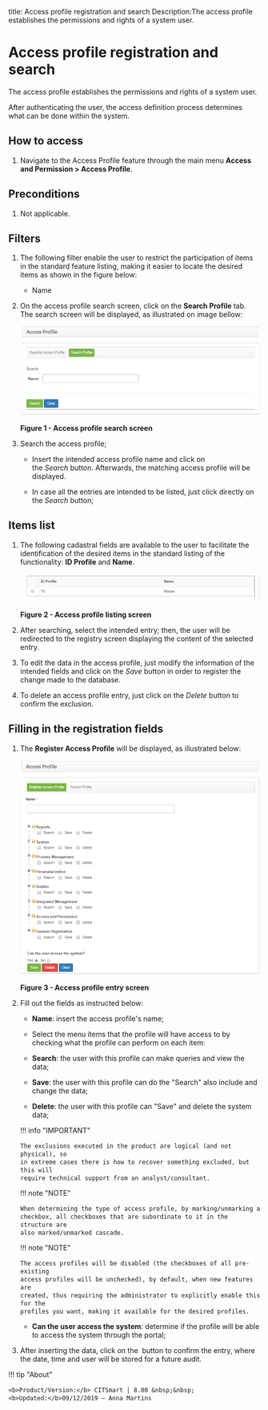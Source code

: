 title: Access profile registration and search
Description:The access profile establishes the permissions and rights of a system user.

# Access profile registration and search

The access profile establishes the permissions and rights of a system user.

After authenticating the user, the access definition process determines what can
be done within the system.

How to access
-------------

1.  Navigate to the Access Profile feature through the main menu **Access and
    Permission > Access Profile**.

Preconditions
-------------

1.  Not applicable.

Filters
-------

1. The following filter enable the user to restrict the participation of items
    in the standard feature listing, making it easier to locate the desired
    items as shown in the figure below:

    -   Name

2. On the access profile search screen, click on the **Search Profile** tab.
    The search screen will be displayed, as illustrated on image bellow:

    ![Criar](images/profile-1.png)

    **Figure 1 - Access profile search screen**

3. Search the access profile;

    -   Insert the intended access profile name and click on
        the *Search* button. Afterwards, the matching access profile will be
        displayed.

    -   In case all the entries are intended to be listed, just click directly
        on the *Search* button;

Items list
----------

1.  The following cadastral fields are available to the user to facilitate the
    identification of the desired items in the standard listing of the
    functionality: **ID Profile** and **Name**.

    ![Criar](images/profile-2.png)

    **Figure 2 - Access profile listing screen**

2.  After searching, select the intended entry; then, the user will be
    redirected to the registry screen displaying the content of the selected
    entry.

3.  To edit the data in the access profile, just modify the information of the
    intended fields and click on the *Save* button in order to register the
    change made to the database.

4.  To delete an access profile entry, just click on the *Delete* button to
    confirm the exclusion.

Filling in the registration fields
----------------------------------

1. The **Register Access Profile** will be displayed, as illustrated below:

    ![Criar](images/profile-3.png)

    **Figure 3 - Access profile entry screen**

2. Fill out the fields as instructed below:

    -   **Name**: insert the access profile's name;

    -   Select the menu items that the profile will have access to by checking
        what the profile can perform on each item:

    -   **Search**: the user with this profile can make queries and view the data;

    -   **Save**: the user with this profile can do the "Search" also include and
    change the data;

    -   **Delete**: the user with this profile can "Save" and delete the system
    data;

   !!! info "IMPORTANT"

       The exclusions executed in the product are logical (and not physical), so
       in extreme cases there is how to recover something excluded, but this will
       require technical support from an analyst/consultant.

   !!! note "NOTE"

       When determining the type of access profile, by marking/unmarking a
       checkbox, all checkboxes that are subordinate to it in the structure are
       also marked/unmarked cascade.

   !!! note "NOTE"

       The access profiles will be disabled (the checkboxes of all pre-existing
       access profiles will be unchecked), by default, when new features are
       created, thus requiring the administrator to explicitly enable this for the
       profiles you want, making it available for the desired profiles.

  
   -   **Can the user access the system**: determine if the profile will be able to
    access the system through the portal;

3. After inserting the data, click on the  button to confirm the entry, where
    the date, time and user will be stored for a future audit.


!!! tip "About"

    <b>Product/Version:</b> CITSmart | 8.00 &nbsp;&nbsp;
    <b>Updated:</b>09/12/2019 – Anna Martins

